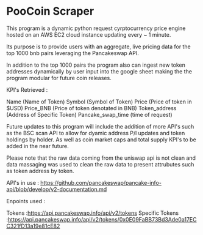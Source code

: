 # PooCoin Scraper

This program is a dynamic python request cyrptocurrency price engine hosted on an AWS EC2 cloud instance updating every ~ 1 minute.

Its purpose is to provide users with an aggregate, live pricing data for the top 1000 bnb pairs leveraging the Pancakeswap API.

In addition to the top 1000 pairs the program also can ingest new token addresses dynamically by user input into the google sheet making the the program modular for future coin releases.

KPI's Retrieved :

Name (Name of Token)
Symbol (Symbol of Token)
Price (Price of token in $USD)
Price_BNB (Price of token denotated in BNB)
Token_address (Address of Specific Token)
Pancake_swap_time (time of request)

Future updates to this program will include the addition of more API's such as the BSC scan API to allow for dyamic address P/l updates and token holdings by holder. As well as coin market caps and total supply KPI's to be added in the near future.

Please note that the raw data coming from the uniswap api is not clean and data massaging was used to clean the raw data to present attrubutes such as token address by token.

API's in use : https://github.com/pancakeswap/pancake-info-api/blob/develop/v2-documentation.md

Enpoints used : 

Tokens :https://api.pancakeswap.info/api/v2/tokens 
Specific Tokens :https://api.pancakeswap.info/api/v2/tokens/0x0E09FaBB73Bd3Ade0a17ECC321fD13a19e81cE82





